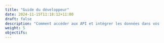 ```yaml
---
title: "Guide du développeur"
date: 2024-11-15T11:18:12+11:00
draft: false
description: "Comment accéder aux API et intégrer les données dans vos applications"
weight: 5
objectifs:
---
```

